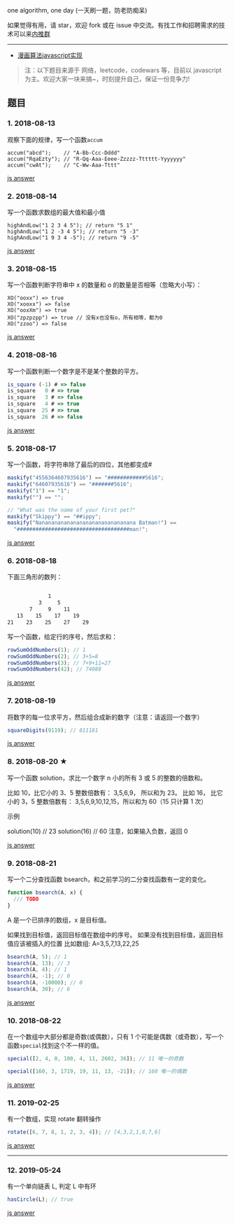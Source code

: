 one algorithm, one day (一天刷一题，防老防痴呆)

如果觉得有用，请 star，欢迎 fork 或在 issue 中交流。有找工作和招聘需求的技术可以来[内推群](https://github.com/neitui/jobs)

---

- [漫画算法javascript实现](./cartoo_algorithms)

> 注：以下题目来源于 网络，leetcode，codewars 等，目前以 javascript 为主。欢迎大家一块来搞~，时刻提升自己，保证一份竞争力!

## 题目

### 1. 2018-08-13

观察下面的规律，写一个函数`accum`

```
accum("abcd");    // "A-Bb-Ccc-Dddd"
accum("RqaEzty"); // "R-Qq-Aaa-Eeee-Zzzzz-Tttttt-Yyyyyyy"
accum("cwAt");    // "C-Ww-Aaa-Tttt"
```

[js answer](./js/accum.js)

### 2. 2018-08-14

写一个函数求数组的最大值和最小值

```
highAndLow("1 2 3 4 5"); // return "5 1"
highAndLow("1 2 -3 4 5"); // return "5 -3"
highAndLow("1 9 3 4 -5"); // return "9 -5"
```

[js answer](./js/highAndLow.js)

### 3. 2018-08-15

写一个函数判断字符串中 x 的数量和 o 的数量是否相等（忽略大小写）：

```
XO("ooxx") => true
XO("xooxx") => false
XO("ooxXm") => true
XO("zpzpzpp") => true // 没有x也没有o，所有相等，都为0
XO("zzoo") => false
```

[js answer](./js/XO.js)

### 4. 2018-08-16

写一个函数判断一个数字是不是某个整数的平方。

```js
is_square (-1) # => false
is_square   0 # => true
is_square   3 # => false
is_square   4 # => true
is_square  25 # => true
is_square  26 # => false
```

[js answer](./js/isSquare.js)

### 5. 2018-08-17

写一个函数，将字符串除了最后的四位，其他都变成#

```js
maskify("4556364607935616") == "############5616";
maskify("64607935616") == "#######5616";
maskify("1") == "1";
maskify("") == "";

// "What was the name of your first pet?"
maskify("Skippy") == "##ippy";
maskify("Nananananananananananananananana Batman!") ==
  "####################################man!";
```

[js answer](./js/maskify.js)

### 6. 2018-08-18

下面三角形的数列：

```bash

             1
          3     5
       7     9    11
   13    15    17    19
21    23    25    27    29
```

写一个函数，给定行的序号，然后求和：

```js
rowSumOddNumbers(1); // 1
rowSumOddNumbers(2); // 3+5=8
rowSumOddNumbers(3); // 7+9+11=27
rowSumOddNumbers(42); // 74088
```

[js answer](./js/rowSumOddNumbers.js)

### 7. 2018-08-19

将数字的每一位求平方，然后组合成新的数字（注意：请返回一个数字）

```js
squareDigits(9119); // 811181
```

[js answer](./js/squareDigits.js)

### 8. 2018-08-20 ★

写一个函数 solution，求比一个数字 n 小的所有 3 或 5 的整数的倍数和。

比如 10，比它小的 3、5 整数倍数有： 3,5,6,9， 所以和为 23。 比如 16， 比它小的 3，5 整数倍数有： 3,5,6,9,10,12,15，所以和为 60（15 只计算 1 次）

示例

solution(10) // 23
solution(16) // 60
注意，如果输入负数，返回 0

[js answer](./js/summary.js)

### 9. 2018-08-21

写一个二分查找函数 bsearch，和之前学习的二分查找函数有一定的变化。

```js
function bsearch(A, x) {
  /// TODO
}
```

A 是一个已排序的数组，x 是目标值。

如果找到目标值，返回目标值在数组中的序号。
如果没有找到目标值，返回目标值应该被插入的位置
比如数组: A=3,5,7,13,22,25

```js
bsearch(A, 5); // 1
bsearch(A, 13); // 3
bsearch(A, 4); // 1
bsearch(A, -1); // 0
bsearch(A, -10000); // 0
bsearch(A, 30); // 6
```

[js answer](./js/binarySearch.js)

### 10. 2018-08-22

在一个数组中大部分都是奇数(或偶数），只有 1 个可能是偶数（或奇数），写一个函数`special`找到这个不一样的值。

```javascript
special([2, 4, 0, 100, 4, 11, 2602, 36]); // 11 唯一的奇数

special([160, 3, 1719, 19, 11, 13, -21]); // 160 唯一的偶数
```

[js answer](./js/special.js)

### 11. 2019-02-25

有一个数组，实现 rotate 翻转操作

```javascript
rotate([6, 7, 8, 1, 2, 3, 4]); // [4,3,2,1,8,7,6]
```

[js answer](./js/rotate.js)

---- 
### 12. 2019-05-24

有一个单向链表 L, 判定 L 中有环 

```javascript
hasCircle(L); // true
```

[js answer](./js/hasCircle.js)